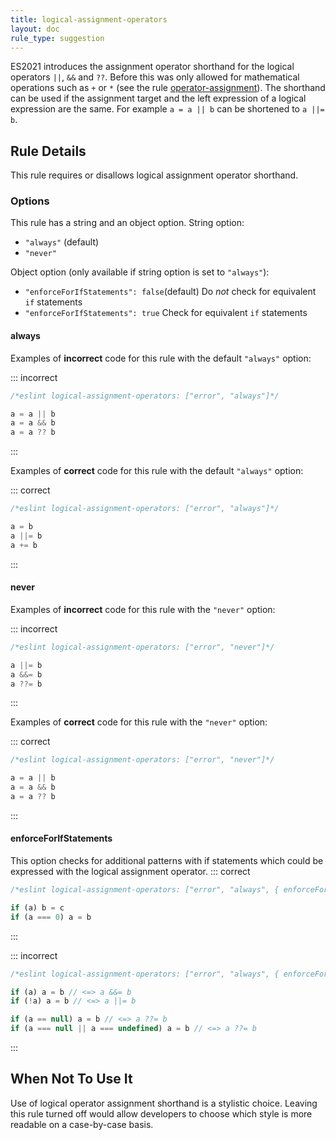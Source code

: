 ```yaml
---
title: logical-assignment-operators
layout: doc
rule_type: suggestion
---
```


ES2021 introduces the assignment operator shorthand for the logical operators `||`, `&&` and `??`.
Before this was only allowed for mathematical operations such as `+` or `*` (see the rule [operator-assignment](./operator-assignment)).
The shorthand can be used if the assignment target and the left expression of a logical expression are the same.
For example `a = a || b` can be shortened to `a ||= b`.

## Rule Details

This rule requires or disallows logical assignment operator shorthand.  

### Options

This rule has a string and an object option.
String option:

* `"always"` (default)
* `"never"`

Object option (only available if string option is set to `"always"`):

* `"enforceForIfStatements": false`(default) Do *not* check for equivalent `if` statements
* `"enforceForIfStatements": true` Check for equivalent `if` statements

#### always

Examples of **incorrect** code for this rule with the default `"always"` option:

::: incorrect

```js
/*eslint logical-assignment-operators: ["error", "always"]*/

a = a || b
a = a && b
a = a ?? b
```

:::

Examples of **correct** code for this rule with the default `"always"` option:

::: correct

```js
/*eslint logical-assignment-operators: ["error", "always"]*/

a = b
a ||= b
a += b
```

:::

#### never

Examples of **incorrect** code for this rule with the `"never"` option:

::: incorrect

```js
/*eslint logical-assignment-operators: ["error", "never"]*/

a ||= b
a &&= b
a ??= b
```

:::

Examples of **correct** code for this rule with the `"never"` option:

::: correct

```js
/*eslint logical-assignment-operators: ["error", "never"]*/

a = a || b
a = a && b
a = a ?? b
```

:::

#### enforceForIfStatements

This option checks for additional patterns with if statements which could be expressed with the logical assignment operator.
::: correct

```js
/*eslint logical-assignment-operators: ["error", "always", { enforceForIfStatements: true }]*/

if (a) b = c
if (a === 0) a = b
```

:::

::: incorrect

```js
/*eslint logical-assignment-operators: ["error", "always", { enforceForIfStatements: true }]*/

if (a) a = b // <=> a &&= b
if (!a) a = b // <=> a ||= b

if (a == null) a = b // <=> a ??= b
if (a === null || a === undefined) a = b // <=> a ??= b
```

:::

## When Not To Use It

Use of logical operator assignment shorthand is a stylistic choice. Leaving this rule turned off would allow developers to choose which style is more readable on a case-by-case basis.
